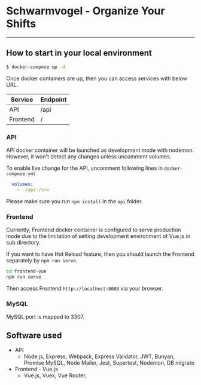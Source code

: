 # Schwarmvogel - Organize Your Shifts


-------------------



## How to start in your local environment

```sh
$ docker-compose up -d
```

Once docker containers are up, then you can access services with below URL.

| Service  | Endpoint |
| -------- | -------- |
| API      | /api     |
| Frontend | /        |


### API

API docker container will be launched as development mode with nodemon. However,
it won't detect any changes unless uncomment volumes.

To enable live change for the API, uncomment following lines in
`docker-compose.yml`

```yaml
  volumes:
    - ./api:/srv
```

Please make sure you run `npm install` in the `api` folder.

### Frontend

Currently, Frontend docker container is configured to serve production mode due
to the limitation of setting development environment of Vue.js in sub directory.

If you want to have Hot Reload feature, then you should launch the Frontend
separately by `npm run serve`.

```sh
cd frontend-vue
npm run serve
```

Then access Frontend  `http://localhost:8080` via your browser.

### MySQL

MySQL port is mapped to 3307.

## Software used

- API
  - Node.js, Express, Webpack, Express Validator, JWT, Bunyan, Promise MySQL,
	Node Mailer, Jest, Supertest, Nodemon, DB
    migrate
- Frontend - Vue.js
  - Vue.js, Vuex, Vue Router,

